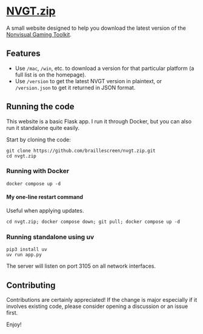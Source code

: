 # [NVGT.zip](https://nvgt.zip)
A small website designed to help you download the latest version of the [Nonvisual Gaming Toolkit](https://nvgt.gg).

## Features
* Use `/mac`, `/win`, etc. to download a version for that particular platform (a full list is on the homepage).
* Use `/version` to get the latest NVGT version in plaintext, or `/version.json` to get it returned in JSON format.

## Running the code
This website is a basic Flask app. I run it through Docker, but you can also run it standalone quite easily.

Start by cloning the code:
```
git clone https://github.com/braillescreen/nvgt.zip.git
cd nvgt.zip
```

### Running with Docker
```
docker compose up -d
```

#### My one-line restart command
Useful when applying updates.
```
cd nvgt.zip; docker compose down; git pull; docker compose up -d
```

### Running standalone using uv
```
pip3 install uv
uv run app.py
```

The server will listen on port 3105 on all network interfaces.

## Contributing
Contributions are certainly appreciated! If the change is major especially if it involves existing code, please consider opening a discussion or an issue first.

Enjoy!